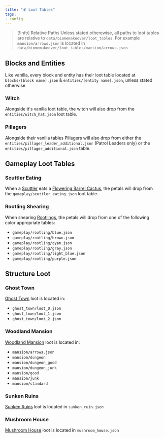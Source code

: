 ```yaml
---
title: "💰 Loot Tables"
tags:
- config
---
```


> [!Info] Relative Paths
> Unless stated otherewise, all paths to loot tables are relative to `data/biomemakeover/loot_tables`.
> For example `mansion/arrows.json` is located in `data/biomemakeover/loot_tables/mansion/arrows.json`

## Blocks and Entities

Like vanilla, every block and entity has their loot table located at `blocks/[block name].json` & `entities/[entity name].json`, unless stated otherwise.

### Witch
Alongside it's vanilla loot table, the witch will also drop from the `entities/witch_hat.json` loot table.

### Pillagers
Alongside their vanilla tables Pillagers will also drop from either the `entities/pillager_leader_additional.json`  (Patrol Leaders only) or the `entities/pillager_additional.json` table.

## Gameplay Loot Tables

### Scuttler Eating
When a [Scuttler](notes/mob/scuttler) eats a [Flowering Barrel Cactus](notes/block/barrel_cactus), the petals will drop from the `gameplay/scuttler_eating.json` loot table.

### Rootling Shearing
When shearing [Rootlings](notes/mob/rootling), the petals will drop from one of the following color appropriate tables:
- `gameplay/rootling/blue.json`
- `gameplay/rootling/brown.json`
- `gameplay/rootling/cyan.json`
- `gameplay/rootling/gray.json`
- `gameplay/rootling/light_blue.json`
- `gameplay/rootling/purple.json`

## Structure Loot

### Ghost Town
[Ghost Town](notes/structure/ghost_town) loot is located in:

- `ghost_town/loot_0.json`
- `ghost_town/loot_1.json`
- `ghost_town/loot_2.json`

### Woodland Mansion
[Woodland Mansion](notes/structure/mansion) loot is located in:
- `mansion/arrows.json`
- `mansion/dungeon`
- `mansion/dungeon_good`
- `mansion/dungeon_junk`
- `mansion/good`
- `mansion/junk`
- `mansion/standard`

### Sunken Ruins
[Sunken Ruins](notes/structure/sunken_ruins) loot is located in `sunken_ruin.json`

### Mushroom House
[Mushroom House](notes/structure/mushroom_house) loot is located in `mushroom_house.json`